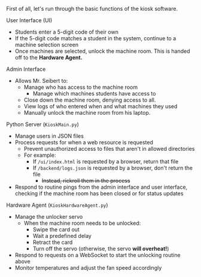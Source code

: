 First of all, let's run through the basic functions of the kiosk software.

User Interface (UI)
- Students enter a 5-digit code of their own
- If the 5-digit code matches a student in the system, continue to a machine selection screen
- Once machines are selected, unlock the machine room. This is handed off to the **Hardware Agent.**

Admin Interface
- Allows Mr. Seibert to:
	- Manage who has access to the machine room
		- Manage which machines students have access to
	- Close down the machine room, denying access to all.
	- View logs of who entered when and what machines they used
	- Manually unlock the machine room from his laptop.

Python Server (`KioskMain.py`)
- Manage users in JSON files
- Process requests for when a web resource is requested
	- Prevent unauthorized access to files that aren't in allowed directories
	- For example:
		- If `/ui/index.html` is requested by a browser, return that file
		- If `/backend/logs.json` is requested by a browser, don't return the file
			- ~~Instead, rickroll them in the process~~
- Respond to routine pings from the admin interface and user interface, checking if the machine room has been closed or for status updates

Hardware Agent (`KioskHardwareAgent.py`)
- Manage the unlocker servo
	- When the machine room needs to be unlocked:
		- Swipe the card out
		- Wait a predefined delay
		- Retract the card
		- Turn off the servo (otherwise, the servo **will overheat!**)
- Respond to requests on a WebSocket to start the unlocking routine above
- Monitor temperatures and adjust the fan speed accordingly